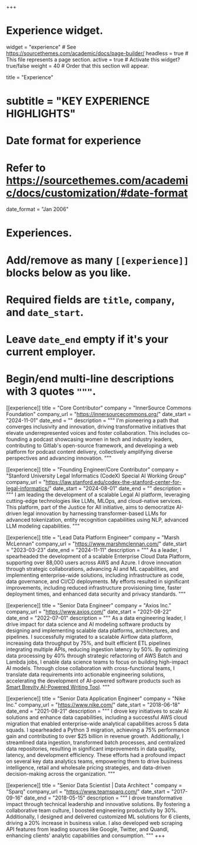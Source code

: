 +++
# Experience widget.
widget = "experience"  # See https://sourcethemes.com/academic/docs/page-builder/
headless = true  # This file represents a page section.
active = true  # Activate this widget? true/false
weight = 40  # Order that this section will appear.

title = "Experience"
# subtitle = "KEY EXPERIENCE HIGHLIGHTS"

# Date format for experience
#   Refer to https://sourcethemes.com/academic/docs/customization/#date-format
date_format = "Jan 2006"

# Experiences.
#   Add/remove as many `[[experience]]` blocks below as you like.
#   Required fields are `title`, `company`, and `date_start`.
#   Leave `date_end` empty if it's your current employer.
#   Begin/end multi-line descriptions with 3 quotes `"""`.
[[experience]]
  title = "Core Contributor"
  company = "InnerSource Commons Foundation"
  company_url = "https://innersourcecommons.org/"
  date_start = "2024-11-01"
  date_end = ""
  description = """
  I'm pioneering a path that converges inclusivity and innovation, driving transformative initiatives that elevate underrepresented voices and foster collaboration. This includes co-founding a podcast showcasing women in tech and industry leaders, contributing to Gitlab's open-source framework, and developing a web platform for podcast content delivery, collectively amplifying diverse perspectives and advancing innovation.
  """

[[experience]]
  title = "Founding Engineer/Core Contributor"
  company = "Stanford University Legal Informatics (CodeX) Special AI Working Group"
  company_url = "https://law.stanford.edu/codex-the-stanford-center-for-legal-informatics/"
  date_start = "2024-08-01"
  date_end = ""
  description = """
  I am leading the development of a scalable Legal AI platform, leveraging cutting-edge technologies like LLMs, MLOps, and cloud-native services. This platform, part of the Justice for All initiative, aims to democratize AI-driven legal innovation by harnessing transformer-based LLMs for advanced tokenization, entity recognition capabilities using NLP, advanced LLM modeling capabilities.
  """

[[experience]]
  title = "Lead Data Platform Engineer"
  company = "Marsh McLennan"
  company_url = "https://www.marshmclennan.com/"
  date_start = "2023-03-23"
  date_end = "2024-11-11"
  description = """
  As a leader, I spearheaded the development of a scalable Enterprise Cloud Data Platform, supporting over 88,000 users across AWS and Azure. I drove innovation through strategic collaborations, advancing AI and ML capabilities, and implementing enterprise-wide solutions, including infrastructure as code, data governance, and CI/CD deployments. My efforts resulted in significant improvements, including reduced infrastructure provisioning time, faster deployment times, and enhanced data security and privacy standards.
  """

[[experience]]
  title = "Senior Data Engineer"
  company = "Axios Inc."
  company_url = "https://www.axios.com/"
  date_start = "2021-08-22"
  date_end = "2022-07-01"
  description = """
  As a data engineering leader, I drive impact for data science and AI modeling software products by designing and implementing scalable data platforms, architectures, and pipelines. I successfully migrated to a scalable Airflow data platform, increasing data throughput by 75%, and built efficient ETL pipelines integrating multiple APIs, reducing ingestion latency by 50%. By optimizing data processing by 40% through strategic refactoring of AWS Batch and Lambda jobs, I enable data science teams to focus on building high-impact AI models. Through close collaboration with cross-functional teams, I translate data requirements into actionable engineering solutions, accelerating the development of AI-powered software products such as [Smart Brevity AI-Powered Writing Tool](https://www.axioshq.com/smart-brevity).
"""

[[experience]]
  title = "Senior Data Application Engineer"
  company = "Nike Inc."
  company_url = "https://www.nike.com/"
  date_start = "2018-06-18"
  date_end = "2021-08-21"
  description = """
  I drove key initiatives to scale AI solutions and enhance data capabilities, including a successful AWS cloud migration that enabled enterprise-wide analytical capabilities across 5 data squads. I spearheaded a Python 3 migration, achieving a 75% performance gain and contributing to over $25 billion in revenue growth. Additionally, I streamlined data ingestion, transformed batch processes, and centralized data repositories, resulting in significant improvements in data quality, latency, and development efficiency. These efforts had a profound impact on several key data analytics teams, empowering them to drive business intelligence, retail and wholesale pricing strategies, and data-driven decision-making across the organization.
"""

[[experience]]
  title = "Senior Data Scientist | Data Architect "
  company = "Sparq"
  company_url = "https://www.teamsparq.com/"
  date_start = "2017-09-16"
  date_end = "2018-05-15"
  description = """
  I drove transformative impact through technical leadership and innovative solutions. By fostering a collaborative team culture, I boosted engineering productivity by 30%. Additionally, I designed and delivered customized ML solutions for 6 clients, driving a 20% increase in business value. I also developed web scraping API features from leading sources like Google, Twitter, and Quandl, enhancing clients' analytic capabilities and consumption.
  """
+++
